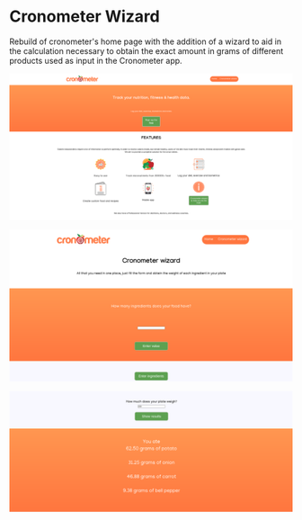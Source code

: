 # Cronometer Wizard

Rebuild of cronometer's home page with the addition of a wizard to aid in the calculation necessary to obtain the exact amount in grams of different products used as input in the Cronometer app.

![Cronometer landing page](Resources/Home_page_cronometer.png)

![Cronometer wizard](Resources/Cronometer_wizard.png)

![Cronometer wizard](Resources/Cronometer_wizard_result.png)
